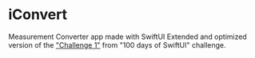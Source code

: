 # iConvert
Measurement Converter app made with SwiftUI
Extended and optimized version of the ["Challenge 1"](https://www.hackingwithswift.com/100/swiftui/19) from "100 days of SwiftUI" challenge.
